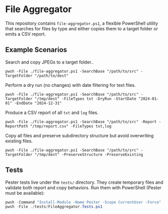 # File Aggregator

This repository contains `file-aggregator.ps1`, a flexible PowerShell utility that searches for files by type and either copies them to a target folder or emits a CSV report.

## Example Scenarios

Search and copy JPEGs to a target folder..

`pwsh -File ./file-aggregator.ps1 -SearchBase "/path/to/src" -TargetFolder "/path/to/dest"`

Perform a dry run (no changes) with date filtering for text files.

`pwsh -File ./file-aggregator.ps1 -SearchBase "/path/to/src" -TargetFolder "/tmp/dest" -FileTypes txt -DryRun -StartDate "2024-01-01" -EndDate "2024-12-31"`

Produce a CSV report of all `txt` and `log` files.

`pwsh -File ./file-aggregator.ps1 -SearchBase "/path/to/src" -Report -ReportPath "/tmp/report.csv" -FileTypes txt,log`

Copy all files and preserve subdirectory structure but avoid overwriting existing files.

`pwsh -File ./file-aggregator.ps1 -SearchBase "/path/to/src" -TargetFolder "/tmp/dest" -PreserveStructure -PreserveExisting`

## Tests

Pester tests live under the `tests/` directory. They create temporary files and validate both report and copy behaviors. Run them with PowerShell (Pester must be available):

```powershell
pwsh -Command "Install-Module -Name Pester -Scope CurrentUser -Force"  # if needed
pwsh -File ./tests/FileAggregator.Tests.ps1
```
